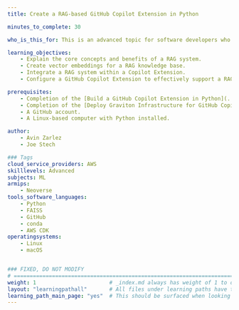 ```yaml
---
title: Create a RAG-based GitHub Copilot Extension in Python

minutes_to_complete: 30

who_is_this_for: This is an advanced topic for software developers who want to learn how to build a RAG-based (Retrieval Augmented Generation) GitHub Copilot Extension. 

learning_objectives: 
    - Explain the core concepts and benefits of a RAG system.
    - Create vector embeddings for a RAG knowledge base.
    - Integrate a RAG system within a Copilot Extension.
    - Configure a GitHub Copilot Extension to effectively support a RAG application.

prerequisites:
    - Completion of the [Build a GitHub Copilot Extension in Python](../gh-copilot-simple/) Learning Path.
    - Completion of the [Deploy Graviton Infrastructure for GitHub Copilot Extensions](../copilot-extension-deployment/) Learning Path.
    - A GitHub account.
    - A Linux-based computer with Python installed.

author:
    - Avin Zarlez
    - Joe Stech

### Tags
cloud_service_providers: AWS
skilllevels: Advanced
subjects: ML
armips:
    - Neoverse
tools_software_languages:
    - Python
    - FAISS
    - GitHub
    - conda
    - AWS CDK
operatingsystems:
    - Linux
    - macOS


### FIXED, DO NOT MODIFY
# ================================================================================
weight: 1                       # _index.md always has weight of 1 to order correctly
layout: "learningpathall"       # All files under learning paths have this same wrapper
learning_path_main_page: "yes"  # This should be surfaced when looking for related content. Only set for _index.md of learning path content.
---
```

